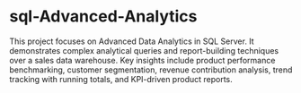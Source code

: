 # sql-Advanced-Analytics
This project focuses on Advanced Data Analytics in SQL Server. It demonstrates complex analytical queries and report-building techniques over a sales data warehouse. Key insights include product performance benchmarking, customer segmentation, revenue contribution analysis, trend tracking with running totals, and KPI-driven product reports.
